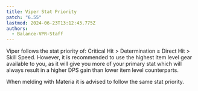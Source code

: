 ```yaml
---
title: Viper Stat Priority
patch: "6.55"
lastmod: 2024-06-23T13:12:43.775Z
authors:
  - Balance-VPR-Staff
---
```

Viper follows the stat priority of: Critical Hit > Determination ≥ Direct Hit > Skill Speed. However, it is recommended to use the highest item level gear available to you, as it will give you more of your primary stat which will always result in a higher DPS gain than lower item level counterparts.

When melding with Materia it is advised to follow the same stat priority.